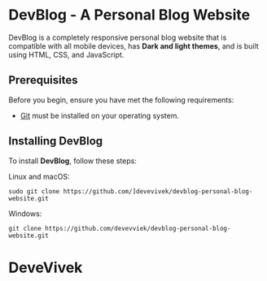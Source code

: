 # DevBlog - A Personal Blog Website

DevBlog is a completely responsive personal blog website that is compatible with all mobile devices, has **Dark and light themes**, and is built using HTML, CSS, and JavaScript.

## Prerequisites

Before you begin, ensure you have met the following requirements:
<!--- These are just example requirements. Add, duplicate or remove as required --->

* [Git](https://git-scm.com/downloads "Download Git") must be installed on your operating system.

## Installing DevBlog

To install **DevBlog**, follow these steps:

Linux and macOS:

```
sudo git clone https://github.com/]devevivek/devblog-personal-blog-website.git
```

Windows:

```
git clone https://github.com/devevviek/devblog-personal-blog-website.git
```

# DeveVivek



